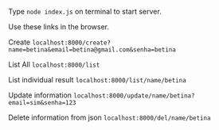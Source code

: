 Type `node index.js` on terminal to start server.

Use these links in the browser.

Create
`localhost:8000/create?name=betina&email=betina@gmail.com&senha=betina`

List All
`localhost:8000/list`

List individual result
`localhost:8000/list/name/betina`

Update information
`localhost:8000/update/name/betina?email=sim&senha=123`

Delete information from json
`localhost:8000/del/name/betina`
